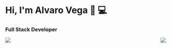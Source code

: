# Hi, I'm Alvaro Vega 👋 💻
### Full Stack Developer

<img align="right" src="https://github-readme-stats.vercel.app/api/top-langs/?username=alvarovega99&count_private=true&layout=compact&langs_count=7&theme=radical" />
<img align="left" src="https://github-readme-stats.vercel.app/api?username=alvarovega99&show_icons=true&theme=radical&count_private=true" />
